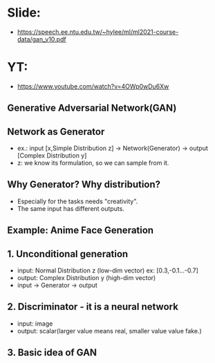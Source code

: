 # Slide:  
  * https://speech.ee.ntu.edu.tw/~hylee/ml/ml2021-course-data/gan_v10.pdf  
# YT:  
  * https://www.youtube.com/watch?v=4OWp0wDu6Xw  

## Generative Adversarial Network(GAN)  
## Network as Generator  
 * ex.: input [x,Simple Distribution z] -> Network(Generator) -> output [Complex Distribution y]  
 * z: we know its formulation, so we can sample from it.  

## Why Generator? Why distribution?  
 * Especially for the tasks needs "creativity".  
 * The same input has different outputs.  

## Example: Anime Face Generation  
## 1. Unconditional generation  
 * input: Normal Distribution z (low-dim vector) ex: [0.3,-0.1...-0.7]  
 * output: Complex Distribution y (high-dim vector)  
 * input -> Generator -> output  

## 2. Discriminator - it is a neural network  
 * input: image  
 * output: scalar(larger value means real, smaller value value fake.)  

## 3. Basic idea of GAN  
